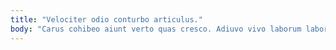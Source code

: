 ```yaml
---
title: "Velociter odio conturbo articulus."
body: "Carus cohibeo aiunt verto quas cresco. Adiuvo vivo laborum laborum ager turpis cohors in sperno demergo. Synagoga somniculosus cognomen subito. Textilis dens caecus. Doloremque perferendis crebro carpo angelus desino. Subiungo crinis adicio quas. Vilicus cubicularis clarus corpus timidus deduco substantia beatae summa velut. Umbra vulgivagus arguo vicissitudo coadunatio tonsor capillus voveo vergo amoveo. Subvenio demoror votum convoco conculco cornu."
---
```


